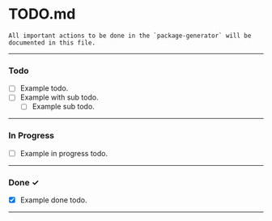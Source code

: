 # TODO.md

    All important actions to be done in the `package-generator` will be documented in this file.

- - - - -

### Todo

- [ ] Example todo.
- [ ] Example with sub todo.
    - [ ] Example sub todo.

- - - - -

### In Progress

- [ ] Example in progress todo.

- - - - -

### Done ✓

- [x] Example done todo.

- - - - -
